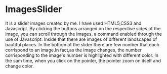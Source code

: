 # ImagesSlider

It is a slider images created by me.
I have used HTML5,CSS3 and Javascript.
By clicking the buttons arranged on the respective sides of the image, you can scroll through the images, a command enabled through the use of Javascript.
Inside that there are images of different landscapes of bautiful places.
In the bottom of the slider there are few number that each corrispond to an image.In fact,as the image changes,
the number corrisponding to the image's number is  highlighted with different color.
In the sam time, when you click on the pointer, the pointer zoom on itself and change color.
